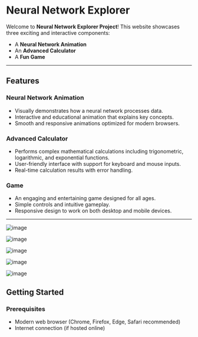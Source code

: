 # Neural Network Explorer

Welcome to **Neural Network Explorer Project**! This website showcases three exciting and interactive components:  
- A **Neural Network Animation**  
- An **Advanced Calculator**  
- A **Fun Game**

---

## Features

### Neural Network Animation
- Visually demonstrates how a neural network processes data.
- Interactive and educational animation that explains key concepts.
- Smooth and responsive animations optimized for modern browsers.

### Advanced Calculator
- Performs complex mathematical calculations including trigonometric, logarithmic, and exponential functions.
- User-friendly interface with support for keyboard and mouse inputs.
- Real-time calculation results with error handling.

### Game
- An engaging and entertaining game designed for all ages.
- Simple controls and intuitive gameplay.
- Responsive design to work on both desktop and mobile devices.

---
![image](https://github.com/user-attachments/assets/98a6a748-865d-4d57-adc1-9083f6927933)

![image](https://github.com/user-attachments/assets/5f89eac8-acfd-4029-9d71-b1e03474421b)

![image](https://github.com/user-attachments/assets/f36b398f-9af6-44a9-abe9-fd834ac1a96b)

![image](https://github.com/user-attachments/assets/ed1a259a-1d38-43fd-8bea-c357811ab6ab)

![image](https://github.com/user-attachments/assets/18047034-4bd6-43d0-81f1-e4e228cad016)


## Getting Started

### Prerequisites
- Modern web browser (Chrome, Firefox, Edge, Safari recommended)
- Internet connection (if hosted online)
